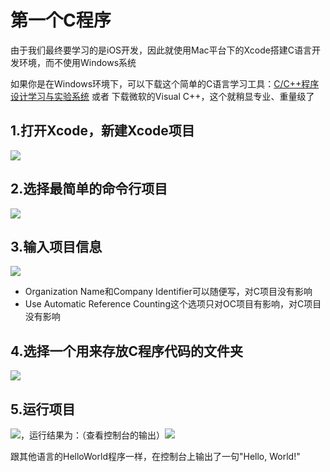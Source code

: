 # 第一个C程序

由于我们最终要学习的是iOS开发，因此就使用Mac平台下的Xcode搭建C语言开发环境，而不使用Windows系统

如果你是在Windows环境下，可以下载这个简单的C语言学习工具：[C/C++程序设计学习与实验系统](http://www.duote.com/soft/3628.html) 或者 下载微软的Visual C++，这个就稍显专业、重量级了

## 1.打开Xcode，新建Xcode项目

![](https://images0.cnblogs.com/blog/497279/201303/13105705-78f7adba91c24ad3b5626e1a51cf7a44.png)

## 2.选择最简单的命令行项目

![](https://images0.cnblogs.com/blog/497279/201303/13105734-3f8123eb42b4417780c7fecaee915b66.png)

## 3.输入项目信息

![](https://images0.cnblogs.com/blog/497279/201303/13105808-8e48020495ad47d1a094d7680c9e092f.png)

* Organization Name和Company Identifier可以随便写，对C项目没有影响
* Use Automatic Reference Counting这个选项只对OC项目有影响，对C项目没有影响

## 4.选择一个用来存放C程序代码的文件夹

![](https://images0.cnblogs.com/blog/497279/201303/13110034-8c52330f882e48bbb6bba954629780ae.png)

## 5.运行项目

![](https://images0.cnblogs.com/blog/497279/201303/13110057-2a8cbe3e4a3d405fb254092c960857e5.png)，运行结果为：（查看控制台的输出）![](https://images0.cnblogs.com/blog/497279/201303/13110121-4481f2c250b045e3af677ba4e617a89a.png)

跟其他语言的HelloWorld程序一样，在控制台上输出了一句"Hello, World!"
